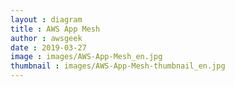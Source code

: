 ```yaml
---
layout : diagram
title : AWS App Mesh
author : awsgeek
date : 2019-03-27
image : images/AWS-App-Mesh_en.jpg
thumbnail : images/AWS-App-Mesh-thumbnail_en.jpg
---
```

